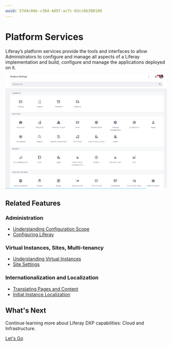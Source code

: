 ```yaml
---
uuid: 57d4c0de-c38d-4d97-ac7c-02cc6b390180
---
```


# Platform Services

Liferay’s platform services provide the tools and interfaces to allow Administrators to configure and manage all aspects of a Liferay implementation and build, configure and manage the applications deployed on it.

![A variety of configurations are available to tailor Liferay DXP to a customer's needs.](./platform-services/images/01.png)

## Related Features

### Administration

* [Understanding Configuration Scope](https://learn.liferay.com/w/dxp/system-administration/configuring-liferay/understanding-configuration-scope)
* [Configuring Liferay](https://learn.liferay.com/w/dxp/system-administration/configuring-liferay)

### Virtual Instances, Sites, Multi-tenancy

* [Understanding Virtual Instances](https://learn.liferay.com/w/dxp/system-administration/configuring-liferay/virtual-instances/understanding-virtual-instances)
* [Site Settings](https://learn.liferay.com/w/dxp/site-building/site-settings)

### Internationalization and Localization

* [Translating Pages and Content](https://learn.liferay.com/w/dxp/content-authoring-and-management/translating-pages-and-content)
* [Initial Instance Localization](https://learn.liferay.com/w/dxp/installation-and-upgrades/setting-up-liferay/initial-instance-localization)

## What's Next

Continue learning more about Liferay DXP capabilities: Cloud and Infrastructure.

[Let's Go](./cloud-and-infrastructure.md)
